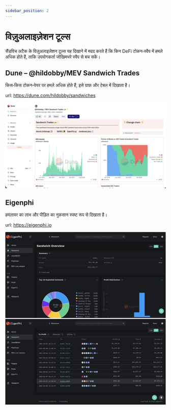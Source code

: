 ```yaml
---
sidebar_position: 2
---
```


# विज़ुअलाइज़ेशन टूल्स

सैंडविच अटैक के विज़ुअलाइज़ेशन टूल्स यह दिखाने में मदद करते हैं कि किन DeFi टोकन‑स्वैप में हमले अधिक होते हैं, ताकि उपयोगकर्ता जोखिमभरे स्वैप से बच सकें।

## Dune – @hildobby/MEV Sandwich Trades

किस‑किस टोकन‑पेयर पर हमले अधिक होते हैं, इसे ग्राफ़ और टेबल में दिखाता है।

url: https://dune.com/hildobby/sandwiches

![dune-sand](./img/dune-sandwich.png)


## Eigenphi

हमलावर का लाभ और पीड़ित का नुकसान स्पष्ट रूप से दिखाता है।

url: https://eigenphi.io

![eigenphi-top](./img/eigenphi-top.png)
![eigenphi-table](./img/eigenphi-table.png)
